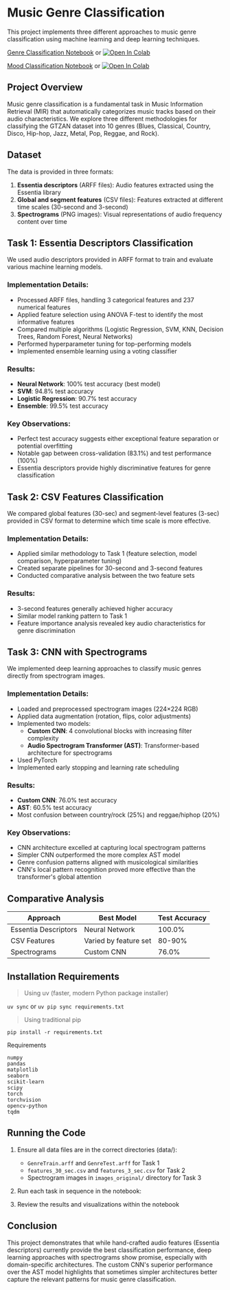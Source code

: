 # Music Genre Classification

This project implements three different approaches to music genre classification using machine learning and deep learning techniques.

[Genre Classification Notebook](./genre_classification-SiddharthSaxena_AndreasPapaeracleous.ipynb)
or
<a target="_blank" href="https://colab.research.google.com/github/SidSaxena01/Genre-Classification/blob/main/genre_classification-SiddharthSaxena_AndreasPapaeracleous.ipynb">
  <img src="https://colab.research.google.com/assets/colab-badge.svg" alt="Open In Colab"/>
</a>

[Mood Classification Notebook](./mood_classification-SiddharthSaxena.ipynb)
or
<a target="_blank" href="https://colab.research.google.com/github/SidSaxena01/Genre-Classification/blob/main/mood_classification-SiddharthSaxena.ipynb">
  <img src="https://colab.research.google.com/assets/colab-badge.svg" alt="Open In Colab"/>
</a>

## Project Overview

Music genre classification is a fundamental task in Music Information Retrieval (MIR) that automatically categorizes music tracks based on their audio characteristics. We explore three different methodologies for classifying the GTZAN dataset into 10 genres (Blues, Classical, Country, Disco, Hip-hop, Jazz, Metal, Pop, Reggae, and Rock).

## Dataset

The data is provided in three formats:
1. **Essentia descriptors** (ARFF files): Audio features extracted using the Essentia library
2. **Global and segment features** (CSV files): Features extracted at different time scales (30-second and 3-second)
3. **Spectrograms** (PNG images): Visual representations of audio frequency content over time

## Task 1: Essentia Descriptors Classification

We used audio descriptors provided in ARFF format to train and evaluate various machine learning models.

### Implementation Details:
- Processed ARFF files, handling 3 categorical features and 237 numerical features
- Applied feature selection using ANOVA F-test to identify the most informative features
- Compared multiple algorithms (Logistic Regression, SVM, KNN, Decision Trees, Random Forest, Neural Networks)
- Performed hyperparameter tuning for top-performing models
- Implemented ensemble learning using a voting classifier

### Results:
- **Neural Network**: 100% test accuracy (best model)
- **SVM**: 94.8% test accuracy
- **Logistic Regression**: 90.7% test accuracy
- **Ensemble**: 99.5% test accuracy

### Key Observations:
- Perfect test accuracy suggests either exceptional feature separation or potential overfitting
- Notable gap between cross-validation (83.1%) and test performance (100%)
- Essentia descriptors provide highly discriminative features for genre classification

## Task 2: CSV Features Classification

We compared global features (30-sec) and segment-level features (3-sec) provided in CSV format to determine which time scale is more effective.

### Implementation Details:
- Applied similar methodology to Task 1 (feature selection, model comparison, hyperparameter tuning)
- Created separate pipelines for 30-second and 3-second features
- Conducted comparative analysis between the two feature sets

### Results:
- 3-second features generally achieved higher accuracy
- Similar model ranking pattern to Task 1
- Feature importance analysis revealed key audio characteristics for genre discrimination

## Task 3: CNN with Spectrograms

We implemented deep learning approaches to classify music genres directly from spectrogram images.

### Implementation Details:
- Loaded and preprocessed spectrogram images (224×224 RGB)
- Applied data augmentation (rotation, flips, color adjustments)
- Implemented two models:
  - **Custom CNN**: 4 convolutional blocks with increasing filter complexity
  - **Audio Spectrogram Transformer (AST)**: Transformer-based architecture for spectrograms
- Used PyTorch
- Implemented early stopping and learning rate scheduling

### Results:
- **Custom CNN**: 76.0% test accuracy
- **AST**: 60.5% test accuracy
- Most confusion between country/rock (25%) and reggae/hiphop (20%)

### Key Observations:
- CNN architecture excelled at capturing local spectrogram patterns
- Simpler CNN outperformed the more complex AST model
- Genre confusion patterns aligned with musicological similarities
- CNN's local pattern recognition proved more effective than the transformer's global attention

## Comparative Analysis

| Approach | Best Model | Test Accuracy |
|----------|------------|----------|
| Essentia Descriptors | Neural Network | 100.0% |
| CSV Features | Varied by feature set | 80-90% |
| Spectrograms | Custom CNN | 76.0% |

## Installation Requirements

> Using uv (faster, modern Python package installer)

`uv sync` or
`uv pip sync requirements.txt`

> Using traditional pip

`pip install -r requirements.txt`

Requirements
```
numpy
pandas
matplotlib
seaborn
scikit-learn
scipy
torch
torchvision
opencv-python
tqdm
```

## Running the Code

1. Ensure all data files are in the correct directories (data/):
   - `GenreTrain.arff` and `GenreTest.arff` for Task 1
   - `features_30_sec.csv` and `features_3_sec.csv` for Task 2
   - Spectrogram images in `images_original/` directory for Task 3

2. Run each task in sequence in the notebook:

3. Review the results and visualizations within the notebook

## Conclusion

This project demonstrates that while hand-crafted audio features (Essentia descriptors) currently provide the best classification performance, deep learning approaches with spectrograms show promise, especially with domain-specific architectures. The custom CNN's superior performance over the AST model highlights that sometimes simpler architectures better capture the relevant patterns for music genre classification.
